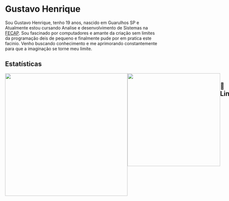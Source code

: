 # Gustavo Henrique


Sou Gustavo Henrique,  tenho 19 anos, nascido em Guarulhos SP e Atualmente estou cursando Analise e desenvolvimento de Sistemas na [FECAP](Fecap.br).
Sou fascinado por computadores e amante da criação sem limites da programação deis de pequeno e finalmente pude por em pratica este facinio. Venho buscando conhecimento e me aprimorando constantemente para que a imaginação se torne meu limite.  

## Estatísticas 
<div style="display: flex; justify-content: space-between;">
<img src="https://github-readme-stats.vercel.app/api?username=GSPrograms&theme=rose&show_icons=true" width="400">
<img src="https://github-readme-stats.vercel.app/api/top-langs/?username=GSPrograms&theme=rose&stheme=zize_weight=1.5&count_weight=0.5" width="303">





## 🪬 Linguagens
<img 
src="https://cdn.jsdelivr.net/gh/devicons/devicon@latest/icons/csharp/csharp-original.svg"
title="HTML"
alt="HTML"
width=40px
style="padding-right: 10px;"/>
<img 
src="https://cdn.jsdelivr.net/gh/devicons/devicon@latest/icons/cplusplus/cplusplus-original.svg" 
title="HTML"
alt="HTML"
width=40px
style="padding-right: 10px;"/>
<img 
src="https://cdn.jsdelivr.net/gh/devicons/devicon@latest/icons/python/python-original.svg" 
title="HTML"
alt="HTML"
width=40px
style="padding-right: 10px;"/>
<img 
src="https://cdn.jsdelivr.net/gh/devicons/devicon@latest/icons/javascript/javascript-original.svg" 
title="HTML"
alt="HTML"
width=40px
style="padding-right: 10px;"/>
<img 
src="https://cdn.jsdelivr.net/gh/devicons/devicon@latest/icons/html5/html5-original.svg" 
title="HTML"
alt="HTML"
width=40px
style="padding-right: 10px;"/>
<img 
src="https://cdn.jsdelivr.net/gh/devicons/devicon@latest/icons/css3/css3-original.svg" 
title="HTML"
alt="HTML"
width=40px
style="padding-right: 10px;"/>
<img src="https://cdn.jsdelivr.net/gh/devicons/devicon@latest/icons/mysql/mysql-original-wordmark.svg"
title="MySQL"
alt="MySQL"
width=40px
style="padding-right: 10px;"/>
<img 
src="https://cdn.jsdelivr.net/gh/devicons/devicon@latest/icons/arduino/arduino-original.svg"
title="Arduino"
alt="Arduino"
width=40px
style="padding-right: 10px;"/>
          
          

<div>

